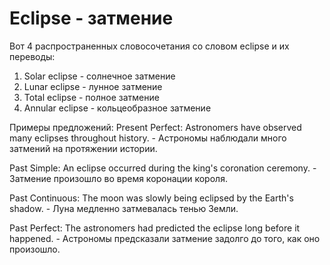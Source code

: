 # Eclipse - затмение

Вот 4 распространенных словосочетания со словом eclipse и их переводы:

1. Solar eclipse - солнечное затмение
2. Lunar eclipse - лунное затмение
3. Total eclipse - полное затмение
4. Annular eclipse - кольцеобразное затмение

Примеры предложений:
Present Perfect:
Astronomers have observed many eclipses throughout history. - Астрономы наблюдали много затмений на протяжении истории.

Past Simple:
An eclipse occurred during the king's coronation ceremony. - Затмение произошло во время коронации короля.

Past Continuous:
The moon was slowly being eclipsed by the Earth's shadow. - Луна медленно затмевалась тенью Земли.

Past Perfect:
The astronomers had predicted the eclipse long before it happened. - Астрономы предсказали затмение задолго до того, как оно произошло.
